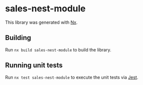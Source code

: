 # sales-nest-module

This library was generated with [Nx](https://nx.dev).

## Building

Run `nx build sales-nest-module` to build the library.

## Running unit tests

Run `nx test sales-nest-module` to execute the unit tests via [Jest](https://jestjs.io).
